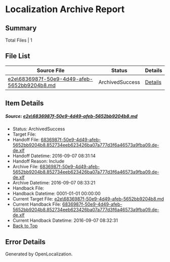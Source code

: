 # <a name='report-top'></a> Localization Archive Report

## Summary
 Total Files | 1

## File List
 Source File | Status | Details 
 ----------- | ------ | ------- 
 [e2e\6836987f-50e9-4d49-afeb-5652bb9204b8.md](https://github.com/OpenLocalizationTestOrg/ol-test0/blob/4f569ee83c42e064f9f243e13d9017076462c0d7/e2e/6836987f-50e9-4d49-afeb-5652bb9204b8.md) | ArchivedSuccess | [Details](#39791ce06483b42f3805dbaafae146ccaa6c76054)

## Item Details
##### <a name='39791ce06483b42f3805dbaafae146ccaa6c76054'></a> Source: [e2e\6836987f-50e9-4d49-afeb-5652bb9204b8.md](https://github.com/OpenLocalizationTestOrg/ol-test0/blob/4f569ee83c42e064f9f243e13d9017076462c0d7/e2e/6836987f-50e9-4d49-afeb-5652bb9204b8.md)
* Status: ArchivedSuccess
* Target File: 
* Handoff File: [6836987f-50e9-4d49-afeb-5652bb9204b8.852734eeb623426ba07a777d3f6a46573a9fba09.de-de.xlf](https://github.com/OpenLocalizationTestOrg/ol-test0-handoff/blob/73e23893b8ba2b3affea750383dad7d339d0f44f/ol-handoff/OpenLocalizationTestOrg/ol-test0-dede/yuwzho/ht/6836987f-50e9-4d49-afeb-5652bb9204b8.852734eeb623426ba07a777d3f6a46573a9fba09.de-de.xlf)
* Handoff Datetime: 2016-09-07 08:31:14
* Handoff Reason: Include
* Archive File: [6836987f-50e9-4d49-afeb-5652bb9204b8.852734eeb623426ba07a777d3f6a46573a9fba09.de-de.xlf](https://github.com/OpenLocalizationTestOrg/ol-test0-handoff/blob/a71e017a4cfdab3c9aa896929acaf23e509d35cf/ol-archive/OpenLocalizationTestOrg/ol-test0-dede/yuwzho/ht/6836987f-50e9-4d49-afeb-5652bb9204b8.852734eeb623426ba07a777d3f6a46573a9fba09.de-de.xlf)
* Archive Datetime: 2016-09-07 08:33:21
* Handback File: 
* Handback Datetime: 0001-01-01 00:00:00
* Current Target File: [e2e\6836987f-50e9-4d49-afeb-5652bb9204b8.md](https://github.com/OpenLocalizationTestOrg/ol-test0-dede/blob/28febd96951ee9922bbc33a6ee84192ab5eed13b/e2e/6836987f-50e9-4d49-afeb-5652bb9204b8.md)
* Current Handback File: [6836987f-50e9-4d49-afeb-5652bb9204b8.852734eeb623426ba07a777d3f6a46573a9fba09.de-de.xlf](https://github.com/OpenLocalizationTestOrg/ol-test0-handback/blob/a9b5486a2f8b57b90763de8da814192ab6f440ee/ol-handback/OpenLocalizationTestOrg/ol-test0-dede/yuwzho/ht/6836987f-50e9-4d49-afeb-5652bb9204b8.852734eeb623426ba07a777d3f6a46573a9fba09.de-de.xlf)
* Current Handback Datetime: 2016-09-07 08:32:31
* [Back to Top](#report-top)


## Error Details

Generated by OpenLocalization.
